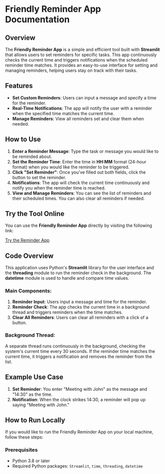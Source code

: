 # Friendly Reminder App Documentation

## Overview

The **Friendly Reminder App** is a simple and efficient tool built with **Streamlit** that allows users to set reminders for specific tasks. This app continuously checks the current time and triggers notifications when the scheduled reminder time matches. It provides an easy-to-use interface for setting and managing reminders, helping users stay on track with their tasks.

## Features

- **Set Custom Reminders**: Users can input a message and specify a time for the reminder.
- **Real-Time Notifications**: The app will notify the user with a reminder when the specified time matches the current time.
- **Manage Reminders**: View all reminders set and clear them when needed.
  
## How to Use

1. **Enter a Reminder Message**: Type the task or message you would like to be reminded about.
2. **Set the Reminder Time**: Enter the time in **HH:MM** format (24-hour format) when you would like the reminder to be triggered.
3. **Click "Set Reminder"**: Once you’ve filled out both fields, click the button to set the reminder.
4. **Notifications**: The app will check the current time continuously and notify you when the reminder time is reached.
5. **View and Manage Reminders**: You can see the list of reminders and their scheduled times. You can also clear all reminders if needed.

## Try the Tool Online

You can use the **Friendly Reminder App** directly by visiting the following link:

[Try the Reminder App](https://remainderproject-ep8emybqsudqsnnviedsr3.streamlit.app/)

## Code Overview

This application uses Python's **Streamlit** library for the user interface and the **threading** module to run the reminder check in the background. The **datetime** module is used to handle and compare time values. 

### Main Components:

1. **Reminder Input**: Users input a message and time for the reminder.
2. **Reminder Check**: The app checks the current time in a background thread and triggers reminders when the time matches.
3. **Clear All Reminders**: Users can clear all reminders with a click of a button.

### Background Thread:
A separate thread runs continuously in the background, checking the system's current time every 30 seconds. If the reminder time matches the current time, it triggers a notification and removes the reminder from the list.

## Example Use Case

1. **Set Reminder**: You enter "Meeting with John" as the message and "14:30" as the time.
2. **Notification**: When the clock strikes 14:30, a reminder will pop up saying "Meeting with John."

## How to Run Locally

If you would like to run the Friendly Reminder App on your local machine, follow these steps:

### Prerequisites

- Python 3.8 or later
- Required Python packages: `Streamlit`, `time`, `threading`, `datetime`
